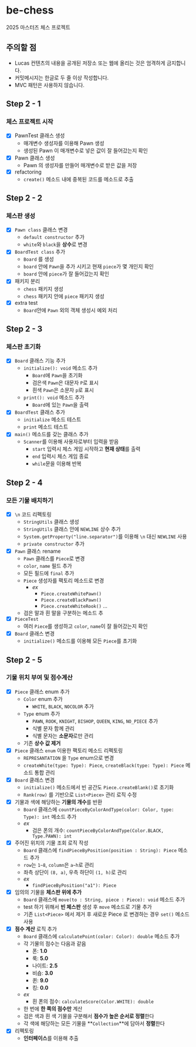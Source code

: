 # be-chess

2025 마스터즈 체스 프로젝트

## 주의할 점

- Lucas 컨텐츠의 내용을 공개된 저장소 또는 웹에 올리는 것은 엄격하게 금지합니다.
- 커밋메시지는 한글로 두 줄 이상 작성합니다.
- MVC 패턴은 사용하지 않습니다.

## Step 2 - 1

### 체스 프로젝트 시작

- [x] PawnTest 클래스 생성
  - 매개변수 생성자를 이용해 Pawn 생성
  - 생성된 Pawn 이 매개변수로 넣은 값이 잘 들어갔는지 확인
- [x] Pawn 클래스 생성
  - Pawn 의 생성자를 만들어 매개변수로 받은 값을 저장
- [x] refactoring
  - `create()` 메소드 내에 중복된 코드를 메소드로 추출

## Step 2 - 2

### 체스판 생성

- [x] `Pawn class` 클래스 변경
  - `default constructor` 추가
  - `white`와 `black`을 **상수**로 변경
- [x] `BoardTest class` 추가
  - `Board` 를 생성
  - `board` 안에 `Pawn`을 추가 시키고 현재 `piece`가 몇 개인지 확인
  - `board` 안에 `piece`가 잘 들어갔는지 확인
- [x] 패키지 분리
  - `chess` 패키지 생성
  - `chess` 패키지 안에 `piece` 패키지 생성
- [x] extra test
  -  `Board`안에 `Pawn` 외의 객체 생성시 예외 처리

## Step 2 - 3

### 체스판 초기화

- [x] `Board` 클래스 기능 추가
  - `initialize(): void` 메소드 추가
    - `Board`에 `Pawn`을 초기화
    - 검은색 `Pawn`은 대문자 `P`로 표시
    - 흰색 `Pawn`은 소문자 `p`로 표시
  - `print(): void` 메소드 추가
    - `Board`에 있는 `Pawn`을 출력
- [x] `BoardTest` 클래스 추가
  - `initialize` 메소드 테스트
  - `print` 메소드 테스트
- [x] `main()` 메소드를 갖는 클래스 추가
  - `Scanner`를 이용해 사용자로부터 입력을 받음
    - `start` 입력시 체스 게임 시작하고 **현재 상태**를 출력
    - `end` 입력시 체스 게임 종료
    - `while`문을 이용해 반복

## Step 2 - 4

### 모든 기물 배치하기

- [x] `\n` 코드 리펙토링
  - `StringUtils` 클래스 생성
  - `StringUtils` 클래스 안에 `NEWLINE` 상수 추가
  - `System.getProperty("line.separator")`를 이용해 `\n` 대신 `NEWLINE` 사용
  - `private constructor` 추가
- [x] `Pawn` 클래스 rename
  - `Pawn` 클래스를 `Piece`로 변경
  - `color`, `name` 필드 추가
  - 모든 필드에 `final` 추가
  - `Piece` 생성자를 팩토리 메소드로 변경
    - _ex_
      - `Piece.createWhitePawn()`
      - `Piece.createBlackPawn()`
      - `Piece.createWhiteRook()` ...
  - 검은 말과 흰 말을 구분하는 메소드 추
- [x] `PieceTest`
  - 여러 `Piece`를 생성하고 `color`, `name`이 잘 들어갔는지 확인
- [x] `Board` 클래스 변경
  - `initialize()` 메소드를 이용해 모든 `Piece`를 초기화

## Step 2 - 5

### 기물 위치 부여 및 점수계산

- [x] `Piece` 클래스 enum 추가
  - `Color` enum 추가
    - `WHITE`, `BLACK`, `NOCOLOR` 추가
  - `Type` enum 추가
    - `PAWN`, `ROOK`, `KNIGHT`, `BISHOP`, `QUEEN`, `KING`, `NO_PIECE` 추가
    - 식별 문자 함께 관리
    - 식별 문자는 **소문자**로만 관리
  - 기존 **상수 값 제거**
- [x] `Piece` 클래스 `enum` 이용한 팩토리 메소드 리펙토링
  - `REPRESANTATION` 을 `Type` enum으로 변경
  - `createWhite(type: Type): Piece`, `createBlack(type: Type): Piece` 메소드 통합 관리
- [x] `Board` 클래스 변경
  - `initialize()` 메소드에서 빈 공간도 `Piece.createBlank()`로 초기화
  - `Rank(row)` 를 기반으로 `List<Piece>` 관리 로직 수정
- [x] 기물과 색에 해당하는 **기물의 개수**를 반환
  - `Board` 클래스에 `countPieceByColorAndType(color: Color, type: Type): int` 메소드 추가
  - _ex_
    - 검은 폰의 개수: `countPieceByColorAndType(Color.BLACK, Type.PAWN): int`
- [x] 주어진 위치의 기물 조회 로직 작성
  - `Board` 클래스에 `findPieceByPosition(position : String): Piece` 메소드 추가
  - `row`는 `1~8`, `column`은 `a~h`로 관리
  - 좌측 상단이 `(8, a)`, 우측 하단이 `(1, h)`로 관리
  - _ex_
    - `findPieceByPosition("a1"): Piece`
- [x] 임의의 기물을 **체스판 위에 추가**
  - `Board` 클래스에 `move(to : String, piece : Piece): void` 메소드 추가
  - test 하기 위해서 **빈 체스판** 생성 후 `move` 메소드로 기물 추가
  - 기존 `List<Piece>` 에서 제거 후 새로운 Piece 로 변경하는 경우 `set()` 메소드 사용
- [x] **점수 계산** 로직 추가
  - `Board` 클래스에 `calculatePoint(color: Color): double` 메소드 추가
  - 각 기물의 점수는 다음과 같음
    - 폰: **1.0**
    - 룩: **5.0**
    - 나이트: **2.5**
    - 비숍: **3.0**
    - 퀸: **9.0**
    - 킹: **0.0**
  - _ex_
    - 흰 폰의 점수: `calculateScore(Color.WHITE): double`
  - 한 번에 **한 쪽의 점수만** 계산
  - 검은 색과 흰 색 기물을 구분해서 **점수가 높은 순서로 정렬**한다
  - 각 색에 해당하는 모든 기물을 **`Collection`**에 담아서 **정렬**한다
- [x] 리펙토링
  - **인터페이스**를 이용해 추출